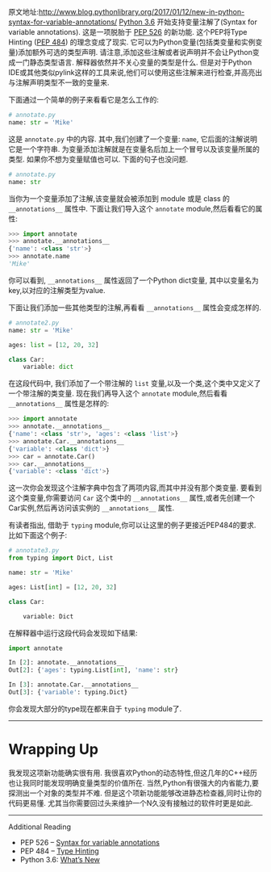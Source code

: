 <!-- 
#+TITLE: New In Python:变量注解语法
#+URL: http://www.blog.pythonlibrary.org/2017/01/12/new-in-python-syntax-for-variable-annotations/
#+AUTHOR: lujun9972
#+TAGS: What's New in Python xx
#+DATE: [2017-03-13 一 23:06]
-->

原文地址:http://www.blog.pythonlibrary.org/2017/01/12/new-in-python-syntax-for-variable-annotations/
[Python 3.6](https://docs.python.org/3.6/whatsnew/3.6.html#whatsnew36-pep526) 开始支持变量注解了(Syntax for variable annotations). 这是一项脱胎于 [PEP 526](https://www.python.org/dev/peps/pep-0526) 的新功能. 这个PEP将Type Hinting ([PEP 484](https://www.python.org/dev/peps/pep-0484)) 的理念变成了现实. 它可以为Python变量(包括类变量和实例变量)添加额外可选的类型声明. 请注意,添加这些注解或者说声明并不会让Python变成一门静态类型语言. 解释器依然并不关心变量的类型是什么. 但是对于Python IDE或其他类似pylink这样的工具来说,他们可以使用这些注解来进行检查,并高亮出与注解声明类型不一致的变量来.

下面通过一个简单的例子来看看它是怎么工作的:

```python
# annotate.py
name: str = 'Mike'
```

这是 `annotate.py` 中的内容. 其中,我们创建了一个变量: `name`, 它后面的注解说明它是一个字符串. 为变量添加注解就是在变量名后加上一个冒号以及该变量所属的类型. 如果你不想为变量赋值也可以. 下面的句子也没问题.

```python
# annotate.py
name: str
```

当你为一个变量添加了注解,该变量就会被添加到 module 或是 class 的 `__annotations__` 属性中. 下面让我们导入这个 `annotate` module,然后看看它的属性:

```python
>>> import annotate
>>> annotate.__annotations__
{'name': <class 'str'>}
>>> annotate.name
'Mike'
```

你可以看到, `__annotations__` 属性返回了一个Python dict变量, 其中以变量名为key,以对应的注解类型为value.

下面让我们添加一些其他类型的注解,再看看 `__annotations__` 属性会变成怎样的.

```python
# annotate2.py
name: str = 'Mike'

ages: list = [12, 20, 32]

class Car:
    variable: dict
```

在这段代码中, 我们添加了一个带注解的 `list` 变量,以及一个类,这个类中又定义了一个带注解的类变量. 现在我们再导入这个 `annotate` module,然后看看 `__annotations__` 属性是怎样的:

```python
>>> import annotate
>>> annotate.__annotations__
{'name': <class 'str'>, 'ages': <class 'list'>}
>>> annotate.Car.__annotations__
{'variable': <class 'dict'>}
>>> car = annotate.Car()
>>> car.__annotations__
{'variable': <class 'dict'>}
```

这一次你会发现这个注解字典中包含了两项内容,而其中并没有那个类变量. 要看到这个类变量,你需要访问 `Car` 这个类中的 `__annotations__` 属性,或者先创建一个Car实例,然后再访问该实例的 `__annotations__` 属性.

有读者指出, 借助于 `typing` module,你可以让这里的例子更接近PEP484的要求. 比如下面这个例子:

```python
# annotate3.py
from typing import Dict, List

name: str = 'Mike'

ages: List[int] = [12, 20, 32]

class Car:

    variable: Dict
```

在解释器中运行这段代码会发现如下结果:

```python
import annotate

In [2]: annotate.__annotations__
Out[2]: {'ages': typing.List[int], 'name': str}

In [3]: annotate.Car.__annotations__
Out[3]: {'variable': typing.Dict}
```

你会发现大部分的type现在都来自于 `typing` module了.

---


<a id="orgf39fe31"></a>

# Wrapping Up

我发现这项新功能确实很有用. 我很喜欢Python的动态特性,但这几年的C++经历也让我同时能发现明确变量类型的价值所在. 当然,Python有很强大的内省能力,要探测出一个对象的类型并不难. 但是这个项新功能能够改进静态检查器,同时让你的代码更易懂. 尤其当你需要回过头来维护一个N久没有接触过的软件时更是如此.

---

Additional Reading

-   PEP 526 – [Syntax for variable annotations](https://www.python.org/dev/peps/pep-0526)
-   PEP 484 – [Type Hinting](https://www.python.org/dev/peps/pep-0484)
-   Python 3.6: [What’s New](https://docs.python.org/3.6/whatsnew/3.6.html)
